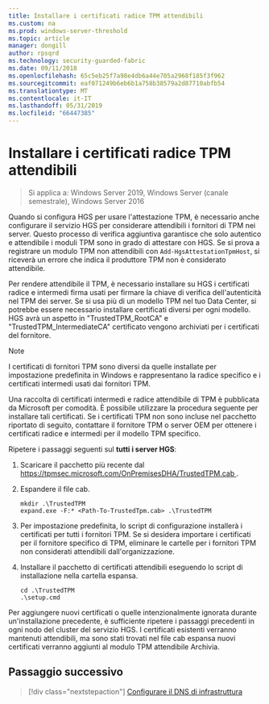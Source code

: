 ```yaml
---
title: Installare i certificati radice TPM attendibili
ms.custom: na
ms.prod: windows-server-threshold
ms.topic: article
manager: dongill
author: rpsqrd
ms.technology: security-guarded-fabric
ms.date: 09/11/2018
ms.openlocfilehash: 65c5eb25f7a98e4db6a44e705a2968f185f3f962
ms.sourcegitcommit: eaf071249b6eb6b1a758b38579a2d87710abfb54
ms.translationtype: MT
ms.contentlocale: it-IT
ms.lasthandoff: 05/31/2019
ms.locfileid: "66447385"
---
```

# <a name="install-trusted-tpm-root-certificates"></a>Installare i certificati radice TPM attendibili

>Si applica a: Windows Server 2019, Windows Server (canale semestrale), Windows Server 2016

Quando si configura HGS per usare l'attestazione TPM, è necessario anche configurare il servizio HGS per considerare attendibili i fornitori di TPM nei server.
Questo processo di verifica aggiuntiva garantisce che solo autentico e attendibile i moduli TPM sono in grado di attestare con HGS.
Se si prova a registrare un modulo TPM non attendibili con `Add-HgsAttestationTpmHost`, si riceverà un errore che indica il produttore TPM non è considerato attendibile.

Per rendere attendibile il TPM, è necessario installare su HGS i certificati radice e intermedi firma usati per firmare la chiave di verifica dell'autenticità nel TPM dei server.
Se si usa più di un modello TPM nel tuo Data Center, si potrebbe essere necessario installare certificati diversi per ogni modello.
HGS avrà un aspetto in "TrustedTPM_RootCA" e "TrustedTPM_IntermediateCA" certificato vengono archiviati per i certificati del fornitore.

> [!NOTE]
> I certificati di fornitori TPM sono diversi da quelle installate per impostazione predefinita in Windows e rappresentano la radice specifico e i certificati intermedi usati dai fornitori TPM.

Una raccolta di certificati intermedi e radice attendibile di TPM è pubblicata da Microsoft per comodità.
È possibile utilizzare la procedura seguente per installare tali certificati.
Se i certificati TPM non sono incluse nel pacchetto riportato di seguito, contattare il fornitore TPM o server OEM per ottenere i certificati radice e intermedi per il modello TPM specifico.

Ripetere i passaggi seguenti sul **tutti i server HGS**:

1.  Scaricare il pacchetto più recente dal [ https://tpmsec.microsoft.com/OnPremisesDHA/TrustedTPM.cab ](https://tpmsec.microsoft.com/OnPremisesDHA/TrustedTPM.cab).

2.  Espandere il file cab.

    ```
    mkdir .\TrustedTPM
    expand.exe -F:* <Path-To-TrustedTpm.cab> .\TrustedTPM
    ```

3.  Per impostazione predefinita, lo script di configurazione installerà i certificati per tutti i fornitori TPM. Se si desidera importare i certificati per il fornitore specifico di TPM, eliminare le cartelle per i fornitori TPM non considerati attendibili dall'organizzazione.

4.  Installare il pacchetto di certificati attendibili eseguendo lo script di installazione nella cartella espansa.

    ```
    cd .\TrustedTPM
    .\setup.cmd
    ```

Per aggiungere nuovi certificati o quelle intenzionalmente ignorata durante un'installazione precedente, è sufficiente ripetere i passaggi precedenti in ogni nodo del cluster del servizio HGS.
I certificati esistenti verranno mantenuti attendibili, ma sono stati trovati nel file cab espansa nuovi certificati verranno aggiunti al modulo TPM attendibile Archivia.

## <a name="next-step"></a>Passaggio successivo

> [!div class="nextstepaction"]
> [Configurare il DNS di infrastruttura](guarded-fabric-configuring-fabric-dns-tpm.md)



